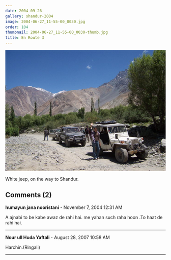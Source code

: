 ```yaml
---
date: 2004-09-26
gallery: shandur-2004
image: 2004-06-27_11-55-00_0030.jpg
order: 104
thumbnail: 2004-06-27_11-55-00_0030-thumb.jpg
title: En Route 3
---
```


![En Route 3](./2004-06-27_11-55-00_0030.jpg)

White jeep, on the way to Shandur.

<div id="comments">

## Comments (2)

**humayun jana nooristani** - November  7, 2004 12:31 AM

A ajnabi to be kabe awaz de rahi hai. me yahan such raha hoon .To haat de rahi hai.

---

**Nour ull Huda Yaftali** - August 28, 2007 10:58 AM

Harchin.(Ringali)

---

</div>
